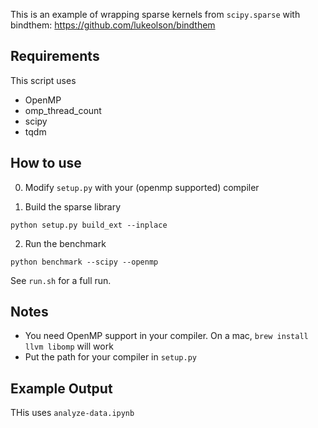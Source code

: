 This is an example of wrapping sparse kernels from `scipy.sparse` with bindthem: https://github.com/lukeolson/bindthem


## Requirements

This script uses

- OpenMP
- omp_thread_count
- scipy
- tqdm

## How to use

0. Modify `setup.py` with your (openmp supported) compiler

1. Build the sparse library

```
python setup.py build_ext --inplace
```

2. Run the benchmark

```
python benchmark --scipy --openmp
```

See `run.sh` for a full run.


## Notes

- You need OpenMP support in your compiler.  On a mac, `brew install llvm libomp` will work
- Put the path for your compiler in `setup.py`

## Example Output

THis uses `analyze-data.ipynb`
